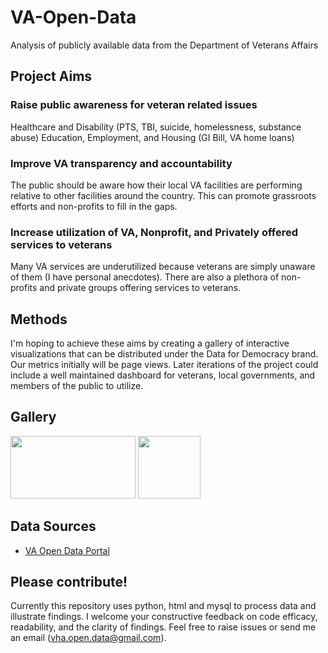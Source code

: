 # VA-Open-Data
Analysis of publicly available data from the Department of Veterans Affairs

## Project Aims

### Raise public awareness for veteran related issues
Healthcare and Disability (PTS, TBI, suicide, homelessness, substance abuse)
Education, Employment, and Housing (GI Bill, VA home loans)

### Improve VA transparency and accountability
The public should be aware how their local VA facilities are performing relative to other facilities around the country. This can promote grassroots efforts and non-profits to fill in the gaps.

### Increase utilization of VA, Nonprofit, and Privately offered services to veterans
Many VA services are underutilized because veterans are simply unaware of them (I have personal anecdotes). There are also a plethora of non-profits and private groups offering services to veterans.

## Methods
I'm hoping to achieve these aims by creating a gallery of interactive visualizations that can be distributed under the Data for Democracy brand. Our metrics initially will be page views. Later iterations of the project could include a well maintained dashboard for veterans, local governments, and members of the public to utilize.

## Gallery
[<img src="https://leggitta.github.io/plot_ptsd_by_state.png" height="100" width="200">](https://leggitta.github.io/ptsd_by_state.html)
<img src="https://www.dropbox.com/s/rw5qhh6t798q07m/vet_demographics_box.png?raw=1" height="100" widht="200">

## Data Sources
- [VA Open Data Portal](https://www.va.gov/data/)

## Please contribute!
Currently this repository uses python, html and mysql to process data and illustrate findings. I welcome your constructive
feedback on code efficacy, readability, and the clarity of findings. Feel free to raise issues or send me an email (vha.open.data@gmail.com).
